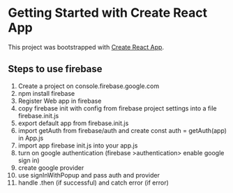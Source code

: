 # Getting Started with Create React App

This project was bootstrapped with [Create React App](https://github.com/facebook/create-react-app).

## Steps to use firebase

1.  Create a project on console.firebase.google.com
2.  npm install firebase
3.  Register Web app in firebase
4.  copy firebase init with config from firebase project settings into a file firebase.init.js
5.  export default app from firebase.init.js
6.  import getAuth from firebase/auth and create const auth = getAuth(app) in App.js
7.  import app firebase init.js into your app.js
8.  turn on google authentication (firebase >authentication> enable google sign in)
9.  create google provider
10. use signInWithPopup and pass auth and provider
11. handle .then (if successful) and catch error (if error)
